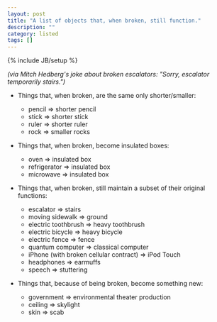 ```yaml
---
layout: post
title: "A list of objects that, when broken, still function."
description: ""
category: listed
tags: []
---
```

{% include JB/setup %}

_(via Mitch Hedberg's joke about broken escalators: "Sorry, escalator temporarily stairs.")_

* Things that, when broken, are the same only shorter/smaller:
    * pencil => shorter pencil
    * stick => shorter stick
    * ruler => shorter ruler
    * rock => smaller rocks

* Things that, when broken, become insulated boxes:
    * oven => insulated box
    * refrigerator => insulated box
    * microwave => insulated box

* Things that, when broken, still maintain a subset of their original functions:
    * escalator => stairs
    * moving sidewalk => ground
    * electric toothbrush => heavy toothbrush
    * electric bicycle => heavy bicycle
    * electric fence => fence
    * quantum computer => classical computer
    * iPhone (with broken cellular contract) => iPod Touch
    * headphones => earmuffs
    * speech => stuttering

* Things that, because of being broken, become something new:
    * government => environmental theater production
    * ceiling => skylight
    * skin => scab
